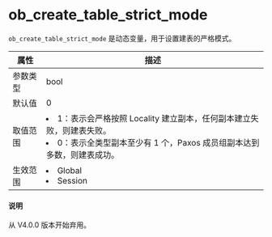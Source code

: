 ob_create_table_strict_mode 
================================================

`ob_create_table_strict_mode` 是动态变量，用于设置建表的严格模式。


| **属性** |                                                                                   **描述**                                                                                    |
|--------|-----------------------------------------------------------------------------------------------------------------------------------------------------------------------------|
| 参数类型   | bool                                                                                                                                                                        |
| 默认值    | 0                                                                                                                                                                           |
| 取值范围   | </li><li> 1：表示会严格按照 Locality 建立副本，任何副本建立失败，则建表失败。   </li><li> 0：表示全类型副本至少有 1 个，Paxos 成员组副本达到多数，则建表成功。    |
| 生效范围   | </li><li> Global   </li><li> Session                                                                     |

<main id="notice" type='explain'>
  <h4>说明</h4>
  <p>从 V4.0.0 版本开始弃用。</p>
</main>

